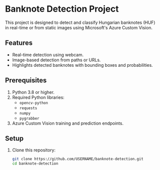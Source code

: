 # Banknote Detection Project

This project is designed to detect and classify Hungarian banknotes (HUF) in real-time or from static images using Microsoft's Azure Custom Vision.

## Features

- Real-time detection using webcam.
- Image-based detection from paths or URLs.
- Highlights detected banknotes with bounding boxes and probabilities.

## Prerequisites

1. Python 3.8 or higher.
2. Required Python libraries:
   - `opencv-python`
   - `requests`
   - `numpy`
   - `pygrabber`
3. Azure Custom Vision training and prediction endpoints.

## Setup

1. Clone this repository:
   ```bash
   git clone https://github.com/USERNAME/banknote-detection.git
   cd banknote-detection
